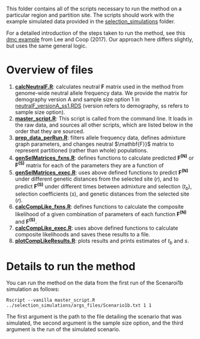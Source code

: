 This folder contains all of the scripts necessary to run the method on a particular
region and partition site. The scripts should work with the example simulated data
provided in the [selection_simulations](https://github.com/SivanYair/selTime_neanderthal_AI/blob/main/selection_simulations) folder.

For a detailed introduction of the steps taken to run the method,
see this [dmc example](https://github.com/kristinmlee/dmc/blob/master/dmc_example.md) from Lee and Coop (2017).
Our approach here differs slightly, but uses the same general logic.

# Overview of files
 1. **[calcNeutralF.R](https://github.com/SivanYair/selTime_neanderthal_AI/blob/main/method/calcNeutralF.R)**: calculates neutral $\mathbf{F}$ matrix used in the method from genome-wide neutral allele frequency data. We provide the matrix for demography version A and sample size option 1 in [neutralF_versionA_ss1.RDS](https://github.com/SivanYair/selTime_neanderthal_AI/blob/main/method/neutralF_versionA_ss1.RDS) (version refers to demography, ss refers to sample size option).
 2. **[master_script.R](https://github.com/SivanYair/selTime_neanderthal_AI/blob/main/method/master_script.R)**: This script is called from the command line. It loads in the raw data, and sources all other scripts, which are listed below in the order that they are sourced.
 3. **[prep_data_perRun.R](https://github.com/SivanYair/selTime_neanderthal_AI/blob/main/method/prep_data_perRun.R)**: filters allele frequency data, defines admixture graph parameters, and changes neutral $\mathbf{F}}$ matrix to represent partitioned (rather than whole) populations.
 4. **[genSelMatrices_fxns.R](https://github.com/SivanYair/selTime_neanderthal_AI/blob/main/method/genSelMatrices_fxns.R)**: defines functions to calculate predicted $\mathbf{F^{(N)}}$ or $\mathbf{F^{(S)}}$ matrix for each of the parameters they are a function of
 5. **[genSelMatrices_exec.R](https://github.com/SivanYair/selTime_neanderthal_AI/blob/main/method/genSelMatrices_exec.R)**: uses above defined functions to predict $\mathbf{F^{(N)}}$ under
    different genetic distances from the selected site ($r$), and to predict $\mathbf{F^{(S)}}$ under
    different times between admixture and selection ($t_b$), selection coefficients ($s$),
    and genetic distances from the selected site ($r$).
 6. **[calcCompLike_fxns.R](https://github.com/SivanYair/selTime_neanderthal_AI/blob/main/method/calcCompLike_fxns.R)**: defines functions to calculate the composite likelihood
    of a given combination of parameters of each function $\mathbf{F^{(N)}}$ and $\mathbf{F^{(S)}}$.
 7. **[calcCompLike_exec.R](https://github.com/SivanYair/selTime_neanderthal_AI/blob/main/method/calcCompLike_exec.R)**: uses above defined functions to calculate composite likelihoods and saves these results to a file.
 8. **[plotCompLikeResults.R](https://github.com/SivanYair/selTime_neanderthal_AI/blob/main/method/plotCompLikeResults.R)**: plots results and prints estimates of $t_b$ and $s$.

# Details to run the method
You can run the method on the data from the first run of the Scenaroi1b simulation as follows:

```
Rscript --vanilla master_script.R ../selection_simulations/args_files/Scenario1b.txt 1 1
```

The first argument is the path to the file detailing the scenario that was simulated, the second argument is the sample size option, and the third argument is the run of the simulated scenario.
